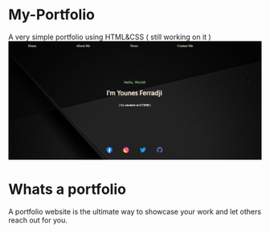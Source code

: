 # My-Portfolio
A very simple portfolio using HTML&amp;CSS ( still working on it )
![My portfolio](photos/screen.png)
# Whats a portfolio 
A portfolio website is the ultimate way to showcase your work and let others reach out for you.
